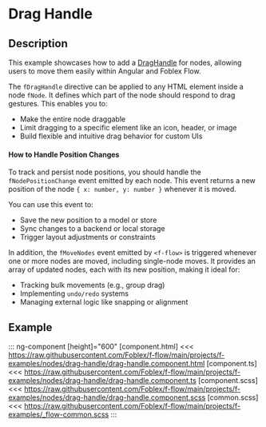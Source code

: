﻿# Drag Handle

## Description

This example showcases how to add a [DragHandle](./docs/f-drag-handle-directive) for nodes, allowing users to move them easily within Angular and Foblex Flow.

The `fDragHandle` directive can be applied to any HTML element inside a node `fNode`. It defines which part of the node should respond to drag gestures. This enables you to:
-	Make the entire node draggable
-	Limit dragging to a specific element like an icon, header, or image
-	Build flexible and intuitive drag behavior for custom UIs

#### How to Handle Position Changes

To track and persist node positions, you should handle the `fNodePositionChange` event emitted by each node. This event returns a new position of the node `{ x: number, y: number }` whenever it is moved.

You can use this event to:
-	Save the new position to a model or store
-	Sync changes to a backend or local storage
-	Trigger layout adjustments or constraints

In addition, the `fMoveNodes` event emitted by `<f-flow>` is triggered whenever one or more nodes are moved, including single-node moves.
It provides an array of updated nodes, each with its new position, making it ideal for:

-	Tracking bulk movements (e.g., group drag)
-	Implementing `undo/redo` systems
-	Managing external logic like snapping or alignment

## Example

::: ng-component <drag-handle></drag-handle> [height]="600"
[component.html] <<< https://raw.githubusercontent.com/Foblex/f-flow/main/projects/f-examples/nodes/drag-handle/drag-handle.component.html
[component.ts] <<< https://raw.githubusercontent.com/Foblex/f-flow/main/projects/f-examples/nodes/drag-handle/drag-handle.component.ts
[component.scss] <<< https://raw.githubusercontent.com/Foblex/f-flow/main/projects/f-examples/nodes/drag-handle/drag-handle.component.scss
[common.scss] <<< https://raw.githubusercontent.com/Foblex/f-flow/main/projects/f-examples/_flow-common.scss
:::


